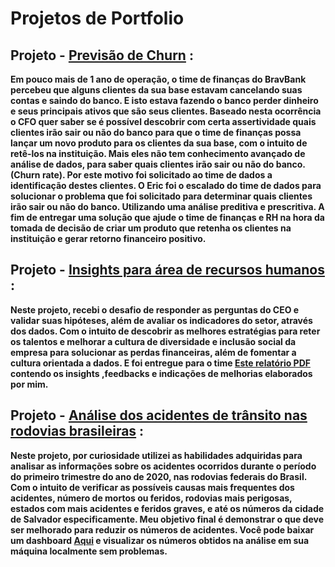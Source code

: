 # Projetos de Portfolio

## **Projeto** - [Previsão de Churn](https://github.com/Eric-Oliveira-ds/Data-Science-Projetos-Portfolio/tree/main/CHURN) :
**Em pouco mais de 1 ano de operação, o time de finanças do BravBank percebeu que alguns clientes da sua base estavam cancelando suas contas e saindo do banco. E isto estava fazendo o banco perder dinheiro e seus principais ativos que são seus clientes. Baseado nesta ocorrência o CFO quer saber se é possível descobrir com certa assertividade quais clientes irão sair ou não do banco para que o time de finanças possa lançar um novo produto para os clientes da sua base, com o intuito de retê-los na instituição. Mais eles não tem conhecimento avançado de análise de dados, para saber quais clientes irão sair ou não do banco.(Churn rate). Por este motivo foi solicitado ao time de dados a identificação destes clientes. O Eric foi o escalado do time de dados para solucionar o problema que foi solicitado para determinar quais clientes irão sair ou não do banco. Utilizando uma análise preditiva e prescritiva. A fim de entregar uma solução que ajude o time de finanças e RH na hora da tomada de decisão de criar um produto que retenha os clientes na instituição e gerar retorno financeiro positivo.**

## **Projeto** - [Insights para área de recursos humanos](https://github.com/Eric-Oliveira-ds/Data-Science-Projetos-Portfolio/blob/main/RH_EDA/RH_Insights_01.ipynb) : 
**Neste projeto, recebi o desafio de responder as perguntas do CEO e validar suas hipóteses, além de avaliar os indicadores do setor, através dos dados. Com o intuito de descobrir as melhores estratégias para reter os talentos e melhorar a cultura de diversidade e inclusão social da empresa para solucionar as perdas financeiras, além de fomentar a cultura orientada a dados. E foi entregue para o time [Este relatório PDF](https://github.com/Eric-Oliveira-ds/Data-Science-Projetos-Portfolio/blob/main/RH_EDA/RELAT%C3%93RIO_RH.pdf) contendo os insights ,feedbacks e indicações de melhorias elaborados por mim.**

## **Projeto** - [Análise dos acidentes de trânsito nas rodovias brasileiras](https://github.com/Eric-Oliveira-ds/Data-Science-Projetos-Portfolio/blob/main/ACIDENTES%20DE%20TR%C3%82NSITO%20NAS%20RODOVIAS%20BRASILEIRAS%20NO%20PRIMEIRO%20TRIMESTRE%20DE%202020/Acidentes_de_Tr%C3%A2nsito_2020_por_Rodovias.ipynb) : 
**Neste projeto, por curiosidade utilizei as habilidades adquiridas para analisar as informações sobre os acidentes ocorridos durante o período do primeiro trimestre do ano de 2020, nas rodovias federais do Brasil. Com o intuito de verificar as possíveis causas mais frequentes dos acidentes, número de mortos ou feridos, rodovias mais perigosas, estados com mais acidentes e feridos graves, e até os números da cidade de Salvador especificamente. Meu objetivo final é demonstrar o que deve ser melhorado para reduzir os números de acidentes. Você pode baixar um dashboard [Aqui](https://github.com/Eric-Oliveira-ds/Data-Science-Projetos-Portfolio/raw/main/ACIDENTES%20DE%20TR%C3%82NSITO%20NAS%20RODOVIAS%20BRASILEIRAS%20NO%20PRIMEIRO%20TRIMESTRE%20DE%202020/Dashboard.html) e visualizar os números obtidos na análise em sua máquina localmente sem problemas.**


